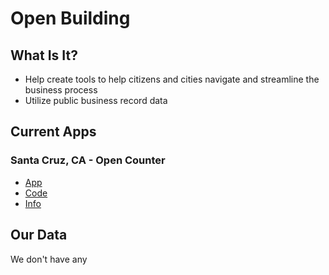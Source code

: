 # Open Building

## What Is It?

* Help create tools to help citizens and cities navigate and streamline the business process
* Utilize public business record data

## Current Apps

### Santa Cruz, CA - Open Counter

* [App](http://opencounter.cityofsantacruz.com/applicants/sign_in)
* [Code](https://github.com/codeforamerica/opencounter)
* [Info](http://codeforamerica.org/apps/open-counter/)

## Our Data

We don't have any
